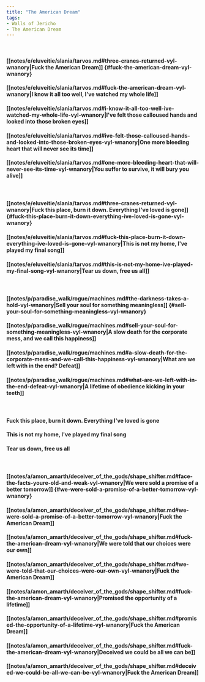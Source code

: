```yaml
---
title: "The American Dream"
tags:
- Walls of Jericho
- The American Dream
---
```

&nbsp;
#### [[notes/e/eluveitie/slania/tarvos.md#three-cranes-returned-vyl-wnanory|Fuck the American Dream]] {#fuck-the-american-dream-vyl-wnanory}
#### [[notes/e/eluveitie/slania/tarvos.md#fuck-the-american-dream-vyl-wnanory|I know it all too well, I've watched my whole life]]
#### [[notes/e/eluveitie/slania/tarvos.md#i-know-it-all-too-well-ive-watched-my-whole-life-vyl-wnanory|I've felt those calloused hands and looked into those broken eyes]]
#### [[notes/e/eluveitie/slania/tarvos.md#ive-felt-those-calloused-hands-and-looked-into-those-broken-eyes-vyl-wnanory|One more bleeding heart that will never see its time]]
#### [[notes/e/eluveitie/slania/tarvos.md#one-more-bleeding-heart-that-will-never-see-its-time-vyl-wnanory|You suffer to survive, it will bury you alive]]
&nbsp;
#### [[notes/e/eluveitie/slania/tarvos.md#three-cranes-returned-vyl-wnanory|Fuck this place, burn it down. Everything I've loved is gone]] {#fuck-this-place-burn-it-down-everything-ive-loved-is-gone-vyl-wnanory}
#### [[notes/e/eluveitie/slania/tarvos.md#fuck-this-place-burn-it-down-everything-ive-loved-is-gone-vyl-wnanory|This is not my home, I've played my final song]]
#### [[notes/e/eluveitie/slania/tarvos.md#this-is-not-my-home-ive-played-my-final-song-vyl-wnanory|Tear us down, free us all]]
&nbsp;
#### [[notes/p/paradise_walk/rogue/machines.md#the-darkness-takes-a-hold-vyl-wnanory|Sell your soul for something meaningless]] {#sell-your-soul-for-something-meaningless-vyl-wnanory}
#### [[notes/p/paradise_walk/rogue/machines.md#sell-your-soul-for-something-meaningless-vyl-wnanory|A slow death for the corporate mess, and we call this happiness]]
#### [[notes/p/paradise_walk/rogue/machines.md#a-slow-death-for-the-corporate-mess-and-we-call-this-happiness-vyl-wnanory|What are we left with in the end? Defeat]]
#### [[notes/p/paradise_walk/rogue/machines.md#what-are-we-left-with-in-the-end-defeat-vyl-wnanory|A lifetime of obedience kicking in your teeth]]
&nbsp;
#### Fuck this place, burn it down. Everything I've loved is gone
#### This is not my home, I've played my final song
#### Tear us down, free us all
&nbsp;
#### [[notes/a/amon_amarth/deceiver_of_the_gods/shape_shifter.md#face-the-facts-youre-old-and-weak-vyl-wnanory|We were sold a promise of a better tomorrow]] {#we-were-sold-a-promise-of-a-better-tomorrow-vyl-wnanory}
#### [[notes/a/amon_amarth/deceiver_of_the_gods/shape_shifter.md#we-were-sold-a-promise-of-a-better-tomorrow-vyl-wnanory|Fuck the American Dream]]
#### [[notes/a/amon_amarth/deceiver_of_the_gods/shape_shifter.md#fuck-the-american-dream-vyl-wnanory|We were told that our choices were our own]]
#### [[notes/a/amon_amarth/deceiver_of_the_gods/shape_shifter.md#we-were-told-that-our-choices-were-our-own-vyl-wnanory|Fuck the American Dream]]
#### [[notes/a/amon_amarth/deceiver_of_the_gods/shape_shifter.md#fuck-the-american-dream-vyl-wnanory|Promised the opportunity of a lifetime]]
#### [[notes/a/amon_amarth/deceiver_of_the_gods/shape_shifter.md#promised-the-opportunity-of-a-lifetime-vyl-wnanory|Fuck the American Dream]]
#### [[notes/a/amon_amarth/deceiver_of_the_gods/shape_shifter.md#fuck-the-american-dream-vyl-wnanory|Deceived we could be all we can be]]
#### [[notes/a/amon_amarth/deceiver_of_the_gods/shape_shifter.md#deceived-we-could-be-all-we-can-be-vyl-wnanory|Fuck the American Dream]]
